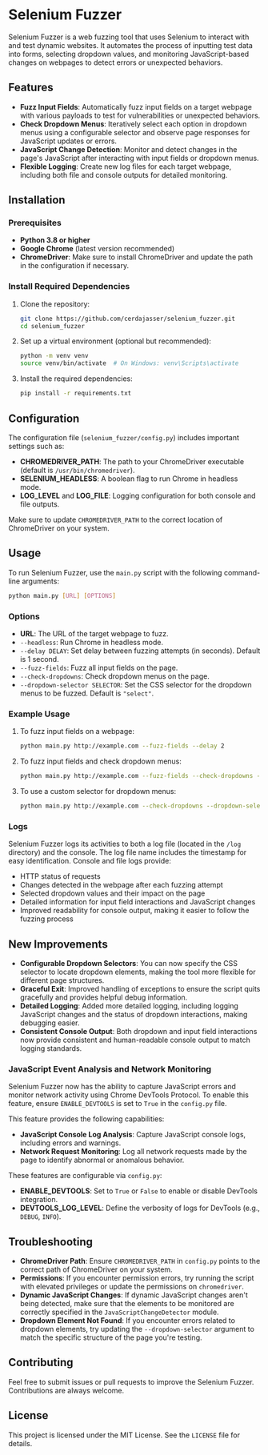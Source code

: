 
# Selenium Fuzzer

Selenium Fuzzer is a web fuzzing tool that uses Selenium to interact with and test dynamic websites. It automates the process of inputting test data into forms, selecting dropdown values, and monitoring JavaScript-based changes on webpages to detect errors or unexpected behaviors.

## Features
- **Fuzz Input Fields**: Automatically fuzz input fields on a target webpage with various payloads to test for vulnerabilities or unexpected behaviors.
- **Check Dropdown Menus**: Iteratively select each option in dropdown menus using a configurable selector and observe page responses for JavaScript updates or errors.
- **JavaScript Change Detection**: Monitor and detect changes in the page's JavaScript after interacting with input fields or dropdown menus.
- **Flexible Logging**: Create new log files for each target webpage, including both file and console outputs for detailed monitoring.

## Installation
### Prerequisites
- **Python 3.8 or higher**
- **Google Chrome** (latest version recommended)
- **ChromeDriver**: Make sure to install ChromeDriver and update the path in the configuration if necessary.

### Install Required Dependencies
1. Clone the repository:
   ```sh
   git clone https://github.com/cerdajasser/selenium_fuzzer.git
   cd selenium_fuzzer
   ```

2. Set up a virtual environment (optional but recommended):
   ```sh
   python -m venv venv
   source venv/bin/activate  # On Windows: venv\Scripts\activate
   ```

3. Install the required dependencies:
   ```sh
   pip install -r requirements.txt
   ```

## Configuration
The configuration file (`selenium_fuzzer/config.py`) includes important settings such as:
- **CHROMEDRIVER_PATH**: The path to your ChromeDriver executable (default is `/usr/bin/chromedriver`).
- **SELENIUM_HEADLESS**: A boolean flag to run Chrome in headless mode.
- **LOG_LEVEL** and **LOG_FILE**: Logging configuration for both console and file outputs.

Make sure to update `CHROMEDRIVER_PATH` to the correct location of ChromeDriver on your system.

## Usage
To run Selenium Fuzzer, use the `main.py` script with the following command-line arguments:

```sh
python main.py [URL] [OPTIONS]
```

### Options
- **URL**: The URL of the target webpage to fuzz.
- `--headless`: Run Chrome in headless mode.
- `--delay DELAY`: Set delay between fuzzing attempts (in seconds). Default is 1 second.
- `--fuzz-fields`: Fuzz all input fields on the page.
- `--check-dropdowns`: Check dropdown menus on the page.
- `--dropdown-selector SELECTOR`: Set the CSS selector for the dropdown menus to be fuzzed. Default is `"select"`.

### Example Usage
1. To fuzz input fields on a webpage:
   ```sh
   python main.py http://example.com --fuzz-fields --delay 2
   ```
2. To fuzz input fields and check dropdown menus:
   ```sh
   python main.py http://example.com --fuzz-fields --check-dropdowns --headless
   ```
3. To use a custom selector for dropdown menus:
   ```sh
   python main.py http://example.com --check-dropdowns --dropdown-selector "#specific-dropdown" --headless
   ```

### Logs
Selenium Fuzzer logs its activities to both a log file (located in the `/log` directory) and the console. The log file name includes the timestamp for easy identification. Console and file logs provide:
- HTTP status of requests
- Changes detected in the webpage after each fuzzing attempt
- Selected dropdown values and their impact on the page
- Detailed information for input field interactions and JavaScript changes
- Improved readability for console output, making it easier to follow the fuzzing process

## New Improvements
- **Configurable Dropdown Selectors**: You can now specify the CSS selector to locate dropdown elements, making the tool more flexible for different page structures.
- **Graceful Exit**: Improved handling of exceptions to ensure the script quits gracefully and provides helpful debug information.
- **Detailed Logging**: Added more detailed logging, including logging JavaScript changes and the status of dropdown interactions, making debugging easier.
- **Consistent Console Output**: Both dropdown and input field interactions now provide consistent and human-readable console output to match logging standards.
### JavaScript Event Analysis and Network Monitoring
Selenium Fuzzer now has the ability to capture JavaScript errors and monitor network activity using Chrome DevTools Protocol. To enable this feature, ensure `ENABLE_DEVTOOLS` is set to `True` in the `config.py` file.

This feature provides the following capabilities:
- **JavaScript Console Log Analysis**: Capture JavaScript console logs, including errors and warnings.
- **Network Request Monitoring**: Log all network requests made by the page to identify abnormal or anomalous behavior.

These features are configurable via `config.py`:
- **ENABLE_DEVTOOLS**: Set to `True` or `False` to enable or disable DevTools integration.
- **DEVTOOLS_LOG_LEVEL**: Define the verbosity of logs for DevTools (e.g., `DEBUG`, `INFO`).
## Troubleshooting
- **ChromeDriver Path**: Ensure `CHROMEDRIVER_PATH` in `config.py` points to the correct path of ChromeDriver on your system.
- **Permissions**: If you encounter permission errors, try running the script with elevated privileges or update the permissions on `chromedriver`.
- **Dynamic JavaScript Changes**: If dynamic JavaScript changes aren't being detected, make sure that the elements to be monitored are correctly specified in the `JavaScriptChangeDetector` module.
- **Dropdown Element Not Found**: If you encounter errors related to dropdown elements, try updating the `--dropdown-selector` argument to match the specific structure of the page you're testing.

## Contributing
Feel free to submit issues or pull requests to improve the Selenium Fuzzer. Contributions are always welcome.

## License
This project is licensed under the MIT License. See the `LICENSE` file for details.

